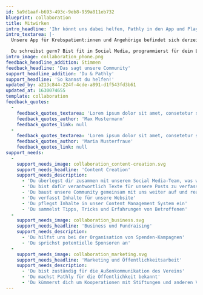 ```yaml
---
id: 5a9d1aaf-b693-493c-9eb8-959a811eb732
blueprint: collaboration
title: Mitwirken
intro_headline: 'Ihr könnt uns dabei helfen, Pathly in den App und Play Store zu bringen!'
intro_textarea: |-
  Unsere App für Krebspatient:innen und Angehörige befindet sich derzeit noch in der Entstehungsphase, weshalb wir stets auf der Suche nach Unterstützer:innen und neuen Impressionen sind.

  Du schreibst gern? Bist fit in Social Media, programmierst für dein Leben gerne, kennst dich mit Finanzierungs-Modellen für gemeinnützige Organisationen aus oder hast Bock uns zu sponsern?  Wir freuen uns über jede Art der Unterstützung.
intro_image: collaboration_phone.png
feedback_headline_addition: Stimmen
feedback_headline: 'Das sagt unsere Community'
support_headline_addition: 'Du & Pathly'
support_headline: 'So kannst du helfen!'
updated_by: a213c844-224f-4cde-a891-d1f543fd3b61
updated_at: 1630074655
template: collaboration
feedback_quotes:
  -
    feedback_quotes_textarea: 'Lorem ipsum dolor sit amet, consetetur sadi elitr, sed diam nonumy eirmod tempor invidunt ut labore et do magna aliquyam erat, sed diam voluptua. At vero eos et accusam et justo duo dolores et ea rebum.'
    feedback_quotes_author: 'Max Mustermann'
    feedback_quotes_link: null
  -
    feedback_quotes_textarea: 'Lorem ipsum dolor sit amet, consetetur sadi elitr, sed diam nonumy eirmod tempor invidunt ut labore et do magna aliquyam erat, sed diam voluptua. At vero eos et accusam et justo duo dolores et ea rebum.'
    feedback_quotes_author: 'Maria Musterfraue'
    feedback_quotes_link: null
support_needs:
  -
    support_needs_image: collaboration_content-creation.svg
    support_needs_headline: 'Content Creation'
    support_needs_description:
      - 'Du überlegst dir zusammen mit unserem Social Media-Team, was wir als nächstes posten wollen'
      - 'Du bist dafür verantwortlich Texte für unsere Posts zu verfassen'
      - 'Du baust unsere Community gemeinsam mit uns weiter auf und reagierst auf DMs und Kommentare'
      - 'Du verfasst Inhalte für unsere Website'
      - 'Du pflegst Inhalte in unser Content Management System ein'
      - 'Du sammelst Tipps, Tricks und Erfahrungen von Betroffenen'
  -
    support_needs_image: collaboration_business.svg
    support_needs_headline: 'Business und Fundraising'
    support_needs_description:
      - 'Du hilfst uns bei der Organisation von Spenden-Kampagnen'
      - 'Du sprichst potentielle Sponsoren an'
  -
    support_needs_image: collaboration_marketing.svg
    support_needs_headline: 'Marketing und Öffentlichkeitsarbeit'
    support_needs_description:
      - 'Du bist zuständig für die Außenkommunikation des Vereins'
      - 'Du machst Pathly für die Öffentlichkeit bekannt'
      - 'Du kümmerst dich um Kooperationen mit Stiftungen und anderen Vereinen'
---
```

